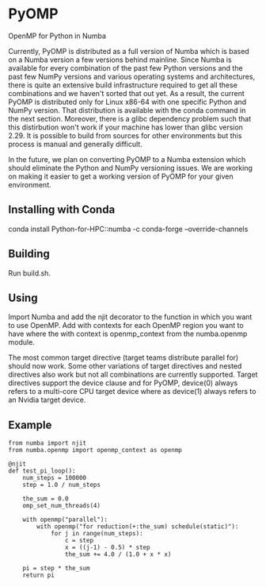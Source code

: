 # PyOMP
OpenMP for Python in Numba

Currently, PyOMP is distributed as a full version of Numba which is based on a Numba version a few versions behind mainline.  Since Numba is available for every combination of the past few Python versions and the past few NumPy versions and various operating systems and architectures, there is quite an extensive build infrastructure required to get all these combinations and we haven't sorted that out yet.  As a result, the current PyOMP is distributed only for Linux x86-64 with one specific Python and NumPy version.  That distribution is available with the conda command in the next section.  Moreover, there is a glibc dependency problem such that this distirbution won't work if your machine has lower than glibc version 2.29.  It is possible to build from sources for other environments but this process is manual and generally difficult.

In the future, we plan on converting PyOMP to a Numba extension which should eliminate the Python and NumPy versioning issues.  We are working on making it easier to get a working version of PyOMP for your given environment.

Installing with Conda
---------------------

conda install Python-for-HPC::numba -c conda-forge –override-channels

Building
--------

Run build.sh.

Using
-----

Import Numba and add the njit decorator to the function in which you want to use OpenMP.
Add with contexts for each OpenMP region you want to have where the with context is
openmp_context from the numba.openmp module.

The most common target directive (target teams distribute parallel for) should now work.
Some other variations of target directives and nested directives also work but not all
combinations are currently supported.  Target directives support the device clause and
for PyOMP, device(0) always refers to a multi-core CPU target device where as device(1)
always refers to an Nvidia target device.

Example
-------

    from numba import njit
    from numba.openmp import openmp_context as openmp

    @njit
    def test_pi_loop():
        num_steps = 100000
        step = 1.0 / num_steps

        the_sum = 0.0
        omp_set_num_threads(4)

        with openmp("parallel"):
            with openmp("for reduction(+:the_sum) schedule(static)"):
                for j in range(num_steps):
                    c = step
                    x = ((j-1) - 0.5) * step
                    the_sum += 4.0 / (1.0 + x * x)

        pi = step * the_sum
        return pi

